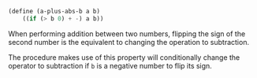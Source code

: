 ```scheme
(define (a-plus-abs-b a b)
	((if (> b 0) + -) a b))
```

When performing addition between two numbers, flipping the sign of the second
number is the equivalent to changing the operation to subtraction. 

The procedure makes use of this property will conditionally change the operator
to subtraction if `b` is a negative number to flip its sign.
